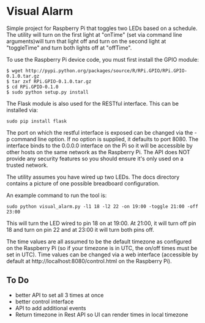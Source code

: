 # Visual Alarm
Simple project for Raspberry Pi that toggles two LEDs based on a schedule. The utility will turn on the first light at "onTime" (set via command line arguments)will turn that light off and turn on the second light at "toggleTime" and turn both lights off at "offTime".


To use the Raspberry Pi device code, you must first install the GPIO module:
```
$ wget http://pypi.python.org/packages/source/R/RPi.GPIO/RPi.GPIO-0.1.0.tar.gz
$ tar zxf RPi.GPIO-0.1.0.tar.gz
$ cd RPi.GPIO-0.1.0
$ sudo python setup.py install
```

The Flask module is also used for the RESTful interface. This can be installed via:
```
sudo pip install flask
```
The port on which the restful interface is exposed can be changed via the -p command line option. If no option is supplied, it defaults to port 8080. The interface binds to the 0.0.0.0 interface on the Pi so it will be accessible by other hosts on the same network as the Raspberry Pi. The API does NOT provide any security features so you should ensure it's only used on a trusted network.


The utility assumes you have wired up two LEDs. The docs directory contains a picture of one possible breadboard configuration.


An example command to run the tool is:
```
sudo python visual_alarm.py -l1 18 -l2 22 -on 19:00 -toggle 21:00 -off 23:00
```
This will turn the LED wired to pin 18 on at 19:00. At 21:00, it will turn off pin 18 and turn on pin 22 and at 23:00 it will turn both pins off.

The time values are all assumed to be the default timezone as configured on the Raspberry Pi (so if your timezone is in UTC, the on/off times must be set in UTC). Time values can be changed via a web interface (accessible by default at http://localhost:8080/control.html on the Raspberry Pi).

## To Do
* better API to set all 3 times at once
* better control interface
* API to add additional events
* Return timezone in Rest API so UI can render times in local timezone


